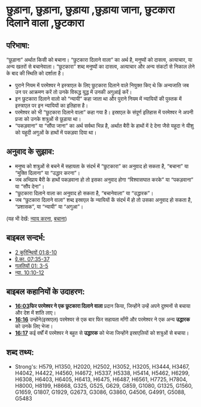 # छुड़ाना, छुड़ाना, छुड़ाया ,छुड़ाया जाना, छुटकारा दिलाने वाला ,छुटकारा #

## परिभाषा: ##

“छुड़ाना” अर्थात किसी को बचाना। “छुटकारा दिलाने वाला” का अर्थ है, मनुष्यों को दासत्व, अत्याचार, या अन्य खतरों से बचानेवाला। “छुटकारा” शब्द मनुष्यों का दासत्व, अत्याचार और अन्य संकटों से निकाल लेने के बाद की स्थिति को दर्शाता है।

* पुराने नियम में परमेश्वर ने इस्त्राएल के लिए छुटकारा दिलाने वाले नियुक्त किए थे कि अन्यजाति जब उन पर आक्रमण करें तो उनके विरूद्ध युद्ध में उनकी अगुआई करें।
* इन छुटकारा दिलाने वालो को “न्यायी” कहा जाता था और पुराने नियम में न्यायियों की पुस्तक में इस्त्राएल पर इन न्यायियों का इतिहास है।
* परमेश्वर को भी “छुटकारा दिलाने वाला” कहा गया है। इस्राएल के संपूर्ण इतिहास में परमेश्वर ने अपनी प्रजा को उनके शत्रुओं से छुड़ाया था।
* “पकड़वाना” या “सौंपा जाना” का अर्थ सर्वथा भिन्न है, अर्थात बैरी के हाथों में दे देना जैसे यहूदा ने यीशु को यहूदी अगुओं के हाथों में पकड़वा दिया था।

## अनुवाद के सुझाव: ##

* मनुष्य को शत्रुओं से बचने में सहायता के संदर्भ में “छुटकारा” का अनुवाद हो सकता है, “बचाना” या “मुक्ति दिलाना” या “उद्धार करना”।
* जब अभिप्राय बैरी के हाथों पकड़वाना हो तो इसका अनुवाद होगा “विश्वासघात करके” या “पकड़वाना” या “सौंप देना”।
* “छुटकारा दिलाने वाला का अनुवाद हो सकता है, “बचानेवाला” या “उद्धारक”।
* जब “छुटकारा दिलाने वाला” शब्द इस्राएल के न्यायियों कें संदर्भ में हो तो उसका अनुवाद हो सकता है, “प्रशासक”, या “न्यायी” या “अगुआ”।

(यह भी देखें: [न्याय करना](../kt/judge.md), [बचाना](../kt/save.md))

## बाइबल सन्दर्भ: ##

* [2 कुरिन्थियों 01:8-10](rc://hi/tn/help/2co/01/08)
* [प्रे.का. 07:35-37](rc://hi/tn/help/act/07/35)
* [गलतियों 01: 3-5](rc://hi/tn/help/gal/01/03)
* [न्या. 10:10-12](rc://hi/tn/help/jdg/10/10)

## बाइबल कहानियों के उदाहरण: ##

* __[16:03](rc://hi/tn/help/obs/16/03)__फिर परमेश्वर ने एक__ छुटकारा दिलाने वाला__  प्रदान किया, जिन्होंने उन्हें अपने दुश्मनों से बचाया और देश में शांति लाए।
* __[16:16](rc://hi/tn/help/obs/16/16)__ उन्होंने(इस्राएल) परमेश्वर से एक बार फिर सहायता माँगी और परमेश्वर ने एक अन्य __उद्धारक__ को उनके लिए भेजा।
* __[16:17](rc://hi/tn/help/obs/16/17)__ कई वर्षों में परमेश्वर ने बहुत से __उद्धारक__ को भेजा जिन्होंने इस्राएलियों को शत्रुओं से बचाया।

## शब्द तथ्य: ##

* Strong's: H579, H1350, H2020, H2502, H3052, H3205, H3444, H3467, H4042, H4422, H4560, H4672, H5337, H5338, H5414, H5462, H6299, H6308, H6403, H6405, H6413, H6475, H6487, H6561, H7725, H7804, H8000, H8199, H8668, G325, G525, G629, G859, G1080, G1325, G1560, G1659, G1807, G1929, G2673, G3086, G3860, G4506, G4991, G5088, G5483
